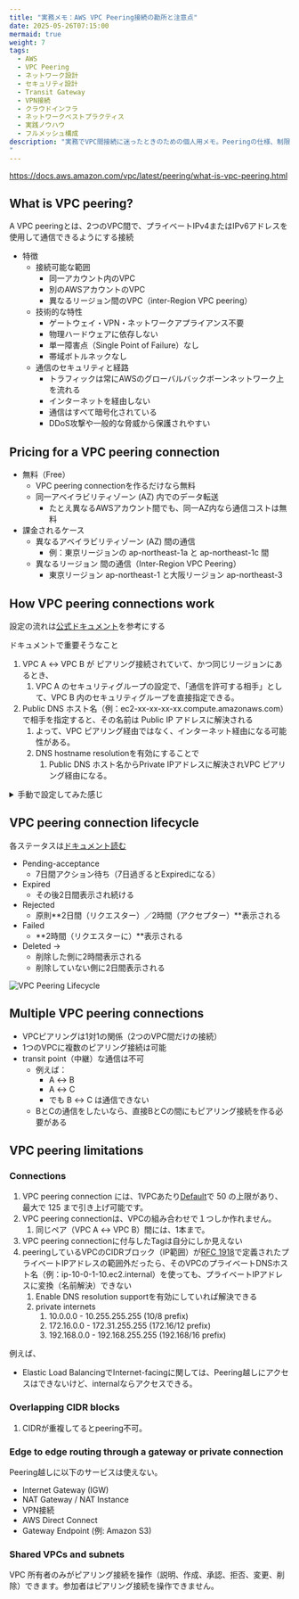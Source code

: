 ```yaml
---
title: "実務メモ：AWS VPC Peering接続の勘所と注意点"
date: 2025-05-26T07:15:00
mermaid: true
weight: 7
tags:
  - AWS
  - VPC Peering
  - ネットワーク設計
  - セキュリティ設計
  - Transit Gateway
  - VPN接続
  - クラウドインフラ
  - ネットワークベストプラクティス
  - 実践ノウハウ
  - フルメッシュ構成
description: "実務でVPC間接続に迷ったときのための個人用メモ。Peeringの仕様、制限、コスト、設定の詰まりポイントを整理。教科書では拾えない“実際どうするか”の判断材料として残しておく。
"
---
```


<https://docs.aws.amazon.com/vpc/latest/peering/what-is-vpc-peering.html>

## What is VPC peering?

A VPC peeringとは、2つのVPC間で、プライベートIPv4またはIPv6アドレスを使用して通信できるようにする接続

- 特徴
  - 接続可能な範囲
    - 同一アカウント内のVPC
    - 別のAWSアカウントのVPC
    - 異なるリージョン間のVPC（inter-Region VPC peering）
  - 技術的な特性
    - ゲートウェイ・VPN・ネットワークアプライアンス不要
    - 物理ハードウェアに依存しない
    - 単一障害点（Single Point of Failure）なし
    - 帯域ボトルネックなし
  - 通信のセキュリティと経路
    - トラフィックは常にAWSのグローバルバックボーンネットワーク上を流れる
    - インターネットを経由しない
    - 通信はすべて暗号化されている
    - DDoS攻撃や一般的な脅威から保護されやすい

## Pricing for a VPC peering connection

- 無料（Free）
  - VPC peering connectionを作るだけなら無料
  - 同一アベイラビリティゾーン (AZ) 内でのデータ転送
    - たとえ異なるAWSアカウント間でも、同一AZ内なら通信コストは無料
- 課金されるケース
  - 異なるアベイラビリティゾーン (AZ) 間の通信
    - 例：東京リージョンの ap-northeast-1a と ap-northeast-1c 間
  - 異なるリージョン 間の通信（Inter-Region VPC Peering）
    - 東京リージョン ap-northeast-1 と大阪リージョン ap-northeast-3

## How VPC peering connections work

設定の流れは[公式ドキュメント](https://docs.aws.amazon.com/vpc/latest/peering/vpc-peering-basics.html)を参考にする

ドキュメントで重要そうなこと

1. VPC A ↔ VPC B が ピアリング接続されていて、かつ同じリージョンにあるとき、
   1. VPC A のセキュリティグループの設定で、「通信を許可する相手」として、VPC B 内のセキュリティグループを直接指定できる。
2. Public DNS ホスト名（例：ec2-xx-xx-xx-xx.compute.amazonaws.com）で相手を指定すると、その名前は Public IP アドレスに解決される
   1. よって、VPC ピアリング経由ではなく、インターネット経由になる可能性がある。
   2. DNS hostname resolutionを有効にすることで
      1. Public DNS ホスト名からPrivate IPアドレスに解決されVPC ピアリング経由になる。

<details markdown="1">
<summary>手動で設定してみた感じ</summary>

前提として繋げたいVPC（VPC-A, VPC-B）はすでに存在するものとします。

1. EC2 > [Peering Connections](https://ap-northeast-1.console.aws.amazon.com/vpcconsole/home?region=ap-northeast-1#PeeringConnections:) に移動
2. [Create Peering Connection]ボタンを押す
   1. 必要な項目（Requester、Accepter、VPC IDなど）を設定して作成
   2. Accepter VPC側は、Peering Connectionsページで該当リクエストの [Actions] → [Accept Request] を実行して承認
3. Route Tablesの設定
   1. VPC-A 側のルートテーブルにレコード追加
      - Destination: VPC-BのCIDR
      - Target: 作成した Peering Connection（`pcx-xxxxxxx`）を選択
   2. VPC-B 側も同様に設定
      - Destination: VPC-AのCIDR
      - Target: Peering Connection
4. 必要な設定は以上です。
   - 通信できない場合は、各EC2のSecurity Groupが相手VPCのCIDRからのトラフィックを許可しているか確認してください。

</details>

## VPC peering connection lifecycle

各ステータスは[ドキュメント読む](https://docs.aws.amazon.com/vpc/latest/peering/vpc-peering-basics.html#vpc-peering-lifecycle)

- Pending-acceptance
  - 7日間アクション待ち（7日過ぎるとExpiredになる）
- Expired
  - その後2日間表示され続ける
- Rejected
  - 原則**2日間（リクエスター）／2時間（アクセプター）**表示される
- Failed
  - **2時間（リクエスターに）**表示される
- Deleted →
  - 削除した側に2時間表示される
  - 削除していない側に2日間表示される

![VPC Peering Lifecycle](https://docs.aws.amazon.com/images/vpc/latest/peering/images/peering-lifecycle-diagram.png)

## Multiple VPC peering connections

- VPCピアリングは1対1の関係（2つのVPC間だけの接続）
- 1つのVPCに複数のピアリング接続は可能
- transit point（中継）な通信は不可
  - 例えば：
    - A ↔ B
    - A ↔ C
    - でも B ↔ C は通信できない
  - BとCの通信をしたいなら、直接BとCの間にもピアリング接続を作る必要がある

## VPC peering limitations

### Connections

1. VPC peering connection には、1VPCあたり[Default](https://docs.aws.amazon.com/vpc/latest/peering/vpc-peering-connection-quotas.html)で 50 の上限があり、最大で 125 まで引き上げ可能です。
2. VPC peering connectionは、VPCの組み合わせで１つしか作れません。
   1. 同じペア（VPC A ↔ VPC B）間には、1本まで。
3. VPC peering connectionに付与したTagは自分にしか見えない
4. peeringしているVPCのCIDRブロック（IP範囲）が[RFC 1918](http://www.faqs.org/rfcs/rfc1918.html)で定義されたプライベートIPアドレスの範囲外だったら、そのVPCのプライベートDNSホスト名（例：ip-10-0-1-10.ec2.internal）を使っても、プライベートIPアドレスに変換（名前解決）できない
   1. Enable DNS resolution supportを有効にしていれば解決できる
   2. private internets
      1. 10.0.0.0        -   10.255.255.255  (10/8 prefix)
      2. 172.16.0.0      -   172.31.255.255  (172.16/12 prefix)
      3. 192.168.0.0     -   192.168.255.255 (192.168/16 prefix)

例えば、

- Elastic Load BalancingでInternet-facingに関しては、Peering越しにアクセスはできないけど、internalならアクセスできる。

### Overlapping CIDR blocks

1. CIDRが重複してるとpeering不可。

### Edge to edge routing through a gateway or private connection

Peering越しに以下のサービスは使えない。

- Internet Gateway (IGW)
- NAT Gateway / NAT Instance
- VPN接続
- AWS Direct Connect
- Gateway Endpoint (例: Amazon S3)

### Shared VPCs and subnets

VPC 所有者のみがピアリング接続を操作（説明、作成、承認、拒否、変更、削除）できます。参加者はピアリング接続を操作できません。

